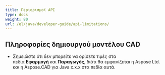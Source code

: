```yaml
---
title: Περιορισμοί API
type: docs
weight: 80
url: /el/java/developer-guide/api-limitations/
---
```


## **Πληροφορίες δημιουργού μοντέλου CAD**
- Σημειώστε ότι δεν μπορείτε να ορίσετε τιμές στα πεδία **Εφαρμογή** και **Παραγωγός**, διότι θα εμφανίζεται η Aspose Ltd. και η Aspose.CAD για Java x.x.x στα πεδία αυτά.
